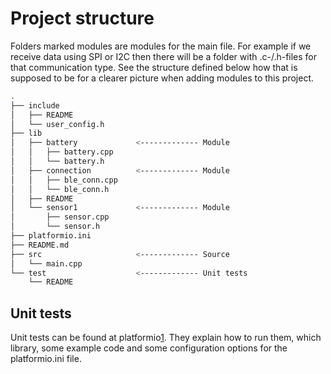 # Project structure
Folders marked modules are modules for the main file. For example if we receive data using SPI or I2C then there will be a folder with .c-/.h-files for that communication type.
See the structure defined below how that is supposed to be for a clearer picture when adding modules to this project. 
```bash
.
├── include
│   ├── README
│   └── user_config.h
├── lib
│   ├── battery             <------------- Module
│   │   ├── battery.cpp
│   │   └── battery.h
│   ├── connection          <------------- Module
│   │   ├── ble_conn.cpp
│   │   └── ble_conn.h
│   ├── README
│   └── sensor1             <------------- Module
│       ├── sensor.cpp
│       └── sensor.h
├── platformio.ini
├── README.md
├── src                     <------------- Source
│   └── main.cpp
└── test                    <------------- Unit tests
    └── README
```

## Unit tests
Unit tests can be found at platformio[1]. They explain how to run them, which library, some example code and some configuration options for the platformio.ini file.

[1]: https://docs.platformio.org/en/latest/plus/unit-testing.html
